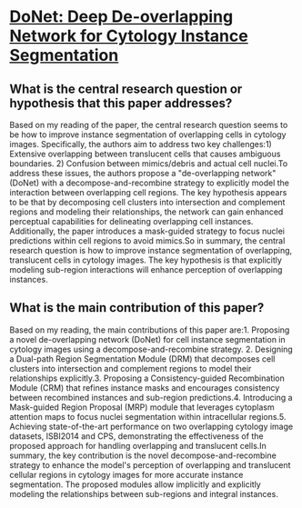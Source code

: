 # [DoNet: Deep De-overlapping Network for Cytology Instance Segmentation](https://arxiv.org/abs/2303.14373)

## What is the central research question or hypothesis that this paper addresses?

Based on my reading of the paper, the central research question seems to be how to improve instance segmentation of overlapping cells in cytology images. Specifically, the authors aim to address two key challenges:1) Extensive overlapping between translucent cells that causes ambiguous boundaries. 2) Confusion between mimics/debris and actual cell nuclei.To address these issues, the authors propose a "de-overlapping network" (DoNet) with a decompose-and-recombine strategy to explicitly model the interaction between overlapping cell regions. The key hypothesis appears to be that by decomposing cell clusters into intersection and complement regions and modeling their relationships, the network can gain enhanced perceptual capabilities for delineating overlapping cell instances. Additionally, the paper introduces a mask-guided strategy to focus nuclei predictions within cell regions to avoid mimics.So in summary, the central research question is how to improve instance segmentation of overlapping, translucent cells in cytology images. The key hypothesis is that explicitly modeling sub-region interactions will enhance perception of overlapping instances.


## What is the main contribution of this paper?

Based on my reading, the main contributions of this paper are:1. Proposing a novel de-overlapping network (DoNet) for cell instance segmentation in cytology images using a decompose-and-recombine strategy. 2. Designing a Dual-path Region Segmentation Module (DRM) that decomposes cell clusters into intersection and complement regions to model their relationships explicitly.3. Proposing a Consistency-guided Recombination Module (CRM) that refines instance masks and encourages consistency between recombined instances and sub-region predictions.4. Introducing a Mask-guided Region Proposal (MRP) module that leverages cytoplasm attention maps to focus nuclei segmentation within intracellular regions.5. Achieving state-of-the-art performance on two overlapping cytology image datasets, ISBI2014 and CPS, demonstrating the effectiveness of the proposed approach for handling overlapping and translucent cells.In summary, the key contribution is the novel decompose-and-recombine strategy to enhance the model's perception of overlapping and translucent cellular regions in cytology images for more accurate instance segmentation. The proposed modules allow implicitly and explicitly modeling the relationships between sub-regions and integral instances.
